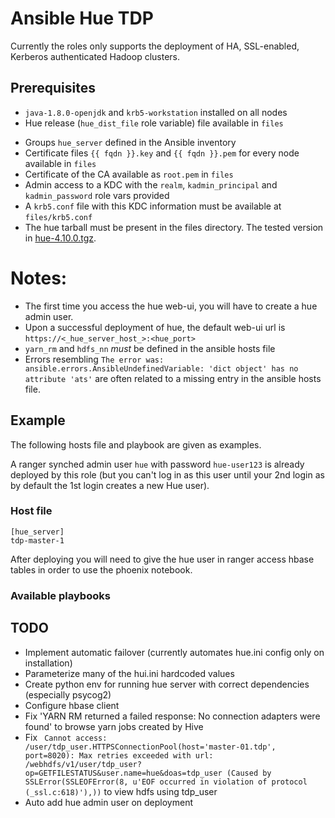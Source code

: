 # Ansible Hue TDP

Currently the roles only supports the deployment of HA, SSL-enabled, Kerberos authenticated Hadoop clusters.

## Prerequisites

- `java-1.8.0-openjdk` and `krb5-workstation` installed on all nodes
- Hue release (`hue_dist_file` role variable) file available in `files`
<!-- - Ranger TDP Hadoop plugin release .tar.gz (`ranger_hdfs_dist_file` role variable) file available in `files` -->
- Groups `hue_server` defined in the Ansible inventory
- Certificate files `{{ fqdn }}.key` and `{{ fqdn }}.pem` for every node available in `files`
- Certificate of the CA available as `root.pem` in `files`
- Admin access to a KDC with the `realm`, `kadmin_principal` and `kadmin_password` role vars provided
- A `krb5.conf` file with this KDC information must be available at `files/krb5.conf`
- The hue tarball must be present in the files directory. The tested version in [hue-4.10.0.tgz](https://cdn.gethue.com/downloads/hue-4.10.0.tgz).

# Notes:
- The first time you access the hue web-ui, you will have to create a hue admin user.
- Upon a successful deployment of hue, the default web-ui url is `https://<_hue_server_host_>:<hue_port>`
- `yarn_rm` and `hdfs_nn` *must* be defined in the ansible hosts file
- Errors resembling `The error was: ansible.errors.AnsibleUndefinedVariable: 'dict object' has no attribute 'ats'` are often related to a missing entry in the ansible hosts file.

## Example

The following hosts file and playbook are given as examples.

A ranger synched admin user `hue` with password `hue-user123` is already deployed by this role (but you can't log in as this user until your 2nd login as by default the 1st login creates a new Hue user).

### Host file

```
[hue_server]
tdp-master-1
```

After deploying you will need to give the hue user in ranger access hbase tables in order to use the phoenix notebook.

### Available playbooks

## TODO

- Implement automatic failover (currently automates hue.ini config only on installation)
- Parameterize many of the hui.ini hardcoded values
- Create python env for running hue server with correct dependencies (especially psycog2)
- Configure hbase client
- Fix 'YARN RM returned a failed response: No connection adapters were found' to browse yarn jobs created by Hive
- Fix ` Cannot access: /user/tdp_user.HTTPSConnectionPool(host='master-01.tdp', port=8020): Max retries exceeded with url: /webhdfs/v1/user/tdp_user?op=GETFILESTATUS&user.name=hue&doas=tdp_user (Caused by SSLError(SSLEOFError(8, u'EOF occurred in violation of protocol (_ssl.c:618)'),))` to view hdfs using tdp_user
- Auto add hue admin user on deployment